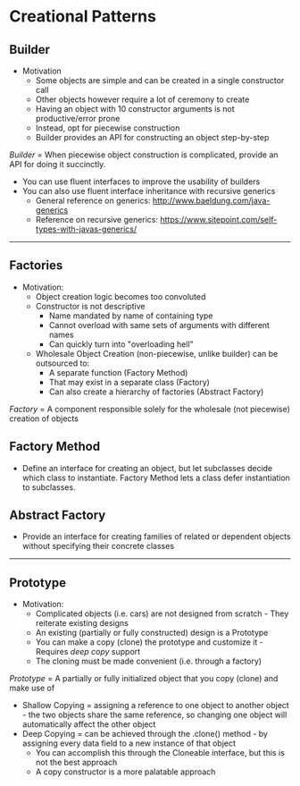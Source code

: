 # Creational Patterns

## Builder
* Motivation  
  * Some objects are simple and can be created in a single constructor call
  * Other objects however require a lot of ceremony to create
  * Having an object with 10 constructor arguments is not productive/error prone
  * Instead, opt for piecewise construction
  * Builder provides an API for constructing an object step-by-step  

*Builder* = When piecewise object construction is complicated, provide an API for doing it succinctly.

* You can use fluent interfaces to improve the usability of builders
* You can also use fluent interface inheritance with recursive generics  
  * General reference on generics: http://www.baeldung.com/java-generics
  * Reference on recursive generics: https://www.sitepoint.com/self-types-with-javas-generics/

_____

## Factories 
* Motivation:  
  * Object creation logic becomes too convoluted
  * Constructor is not descriptive  
    * Name mandated by name of containing type
    * Cannot overload with same sets of arguments with different names
    * Can quickly turn into "overloading hell"
  * Wholesale Object Creation (non-piecewise, unlike builder) can be outsourced to:
    * A separate function (Factory Method)
    * That may exist in a separate class (Factory)
    * Can also create a hierarchy of factories (Abstract Factory)

*Factory* = A component responsible solely for the wholesale (not piecewise) creation of objects

## Factory Method 
* Define an interface for creating an object, but let subclasses decide which class to instantiate. Factory Method lets a class defer instantiation to subclasses.
## Abstract Factory
* Provide an interface for creating families of related or dependent objects without specifying their concrete classes

___

## Prototype
* Motivation:
  * Complicated objects (i.e. cars) are not designed from scratch - They reiterate existing designs
  * An existing (partially or fully constructed) design is a Prototype
  * You can make a copy (clone) the prototype and customize it - Requires *deep copy* support
  * The cloning must be made convenient (i.e. through a factory)

*Prototype* = A partially or fully initialized object that you copy (clone) and make use of

* Shallow Copying = assigning a reference to one object to another object - the two objects share the same reference, so changing one object will automatically affect the other object
* Deep Copying = can be achieved through the .clone() method - by assigning every data field to a new instance of that object
    * You can accomplish this through the Cloneable interface, but this is not the best approach
    * A copy constructor is a more palatable approach
